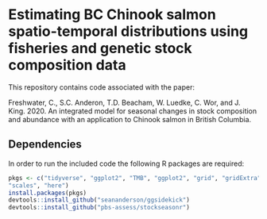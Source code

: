 # Estimating BC Chinook salmon spatio-temporal distributions using fisheries and genetic stock composition data

This repository contains code associated with the paper:

Freshwater, C., S.C. Anderon, T.D. Beacham, W. Luedke, C. Wor, and J. King. 2020. An integrated model for seasonal changes in stock composition and abundance with an application to Chinook salmon in British Columbia. 

## Dependencies

In order to run the included code the following R packages are required:

``` r
pkgs <- c("tidyverse", "ggplot2", "TMB", "ggplot2", "grid", "gridExtra", "mgcv",
"scales", "here")
install.packages(pkgs)
devtools::install_github("seananderson/ggsidekick")
devtools::install_github("pbs-assess/stockseasonr")
```
